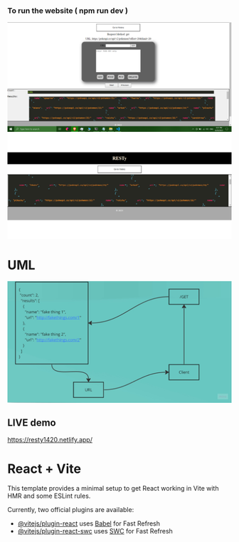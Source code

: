 ### To run the website ( npm run dev )

![Alt text](./2.png)
![Alt text](./1.png)

# UML 
![UML Image](./UML.jpg)


## LIVE demo

<https://resty1420.netlify.app/>

# React + Vite

This template provides a minimal setup to get React working in Vite with HMR and some ESLint rules.

Currently, two official plugins are available:

- [@vitejs/plugin-react](https://github.com/vitejs/vite-plugin-react/blob/main/packages/plugin-react/README.md) uses [Babel](https://babeljs.io/) for Fast Refresh
- [@vitejs/plugin-react-swc](https://github.com/vitejs/vite-plugin-react-swc) uses [SWC](https://swc.rs/) for Fast Refresh
